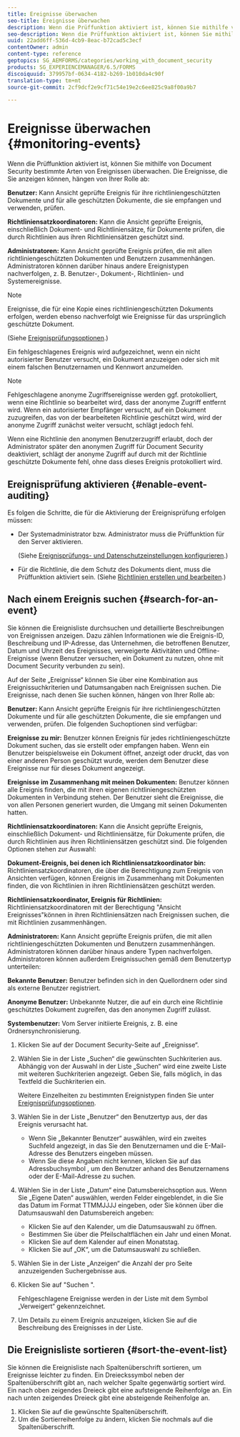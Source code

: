```yaml
---
title: Ereignisse überwachen
seo-title: Ereignisse überwachen
description: Wenn die Prüffunktion aktiviert ist, können Sie mithilfe von Document Security bestimmte Arten von Ereignissen überwachen. Sie können die Ereignisliste mithilfe der Document Security mühelos durchsuchen und sortieren.
seo-description: Wenn die Prüffunktion aktiviert ist, können Sie mithilfe von Document Security bestimmte Arten von Ereignissen überwachen. Sie können die Ereignisliste mithilfe der Document Security mühelos durchsuchen und sortieren.
uuid: 22add6ff-536d-4cb9-8eac-b72cad5c3ecf
contentOwner: admin
content-type: reference
geptopics: SG_AEMFORMS/categories/working_with_document_security
products: SG_EXPERIENCEMANAGER/6.5/FORMS
discoiquuid: 379957bf-0634-4182-b269-1b010da4c90f
translation-type: tm+mt
source-git-commit: 2cf9dcf2e9cf71c54e19e2c6ee825c9a8f00a9b7

---
```



# Ereignisse überwachen {#monitoring-events}

Wenn die Prüffunktion aktiviert ist, können Sie mithilfe von Document Security bestimmte Arten von Ereignissen überwachen. Die Ereignisse, die Sie anzeigen können, hängen von Ihrer Rolle ab:

**Benutzer:** Kann Ansicht geprüfte Ereignis für ihre richtliniengeschützten Dokumente und für alle geschützten Dokumente, die sie empfangen und verwenden, prüfen.

**Richtliniensatzkoordinatoren:** Kann die Ansicht geprüfte Ereignis, einschließlich Dokument- und Richtliniensätze, für Dokumente prüfen, die durch Richtlinien aus ihren Richtliniensätzen geschützt sind.

**Administratoren:** Kann Ansicht geprüfte Ereignis prüfen, die mit allen richtliniengeschützten Dokumenten und Benutzern zusammenhängen. Administratoren können darüber hinaus andere Ereignistypen nachverfolgen, z. B. Benutzer-, Dokument-, Richtlinien- und Systemereignisse.

>[!NOTE]
>
>Ereignisse, die für eine Kopie eines richtliniengeschützten Dokuments erfolgen, werden ebenso nachverfolgt wie Ereignisse für das ursprünglich geschützte Dokument.

(Siehe [Ereignisprüfungsoptionen](/help/forms/using/admin-help/configuring-client-server-options.md#event-auditing-options).)

Ein fehlgeschlagenes Ereignis wird aufgezeichnet, wenn ein nicht autorisierter Benutzer versucht, ein Dokument anzuzeigen oder sich mit einem falschen Benutzernamen und Kennwort anzumelden.

>[!NOTE]
>
>Fehlgeschlagene anonyme Zugriffsereignisse werden ggf. protokolliert, wenn eine Richtlinie so bearbeitet wird, dass der anonyme Zugriff entfernt wird. Wenn ein autorisierter Empfänger versucht, auf ein Dokument zuzugreifen, das von der bearbeiteten Richtlinie geschützt wird, wird der anonyme Zugriff zunächst weiter versucht, schlägt jedoch fehl.

Wenn eine Richtlinie den anonymen Benutzerzugriff erlaubt, doch der Administrator später den anonymen Zugriff für Document Security deaktiviert, schlägt der anonyme Zugriff auf durch mit der Richtlinie geschützte Dokumente fehl, ohne dass dieses Ereignis protokolliert wird.

## Ereignisprüfung aktivieren {#enable-event-auditing}

Es folgen die Schritte, die für die Aktivierung der Ereignisprüfung erfolgen müssen:

* Der Systemadministrator bzw. Administrator muss die Prüffunktion für den Server aktivieren.

   (Siehe [Ereignisprüfungs- und Datenschutzeinstellungen konfigurieren](/help/forms/using/admin-help/configuring-client-server-options.md#configuring-event-auditing-and-privacy-settings).)

* Für die Richtlinie, die dem Schutz des Dokuments dient, muss die Prüffunktion aktiviert sein. (Siehe [Richtlinien erstellen und bearbeiten](/help/forms/using/admin-help/creating-policies.md#creating-and-editing-policies).)

## Nach einem Ereignis suchen {#search-for-an-event}

Sie können die Ereignisliste durchsuchen und detaillierte Beschreibungen von Ereignissen anzeigen. Dazu zählen Informationen wie die Ereignis-ID, Beschreibung und IP-Adresse, das Unternehmen, die betroffenen Benutzer, Datum und Uhrzeit des Ereignisses, verweigerte Aktivitäten und Offline-Ereignisse (wenn Benutzer versuchen, ein Dokument zu nutzen, ohne mit Document Security verbunden zu sein).

Auf der Seite „Ereignisse“ können Sie über eine Kombination aus Ereignissuchkriterien und Datumsangaben nach Ereignissen suchen. Die Ereignisse, nach denen Sie suchen können, hängen von Ihrer Rolle ab:

**Benutzer:** Kann Ansicht geprüfte Ereignis für ihre richtliniengeschützten Dokumente und für alle geschützten Dokumente, die sie empfangen und verwenden, prüfen. Die folgenden Suchoptionen sind verfügbar:

**Ereignisse zu mir:** Benutzer können Ereignis für jedes richtliniengeschützte Dokument suchen, das sie erstellt oder empfangen haben. Wenn ein Benutzer beispielsweise ein Dokument öffnet, anzeigt oder druckt, das von einer anderen Person geschützt wurde, werden dem Benutzer diese Ereignisse nur für dieses Dokument angezeigt.

**Ereignisse im Zusammenhang mit meinen Dokumenten:** Benutzer können alle Ereignis finden, die mit ihren eigenen richtliniengeschützten Dokumenten in Verbindung stehen. Der Benutzer sieht die Ereignisse, die von allen Personen generiert wurden, die Umgang mit seinen Dokumenten hatten.

**Richtliniensatzkoordinatoren:** Kann die Ansicht geprüfte Ereignis, einschließlich Dokument- und Richtliniensätze, für Dokumente prüfen, die durch Richtlinien aus ihren Richtliniensätzen geschützt sind. Die folgenden Optionen stehen zur Auswahl:  

**Dokument-Ereignis, bei denen ich Richtliniensatzkoordinator bin:** Richtliniensatzkoordinatoren, die über die Berechtigung zum Ereignis von Ansichten verfügen, können Ereignis im Zusammenhang mit Dokumenten finden, die von Richtlinien in ihren Richtliniensätzen geschützt werden.

**Richtliniensatzkoordinator, Ereignis für Richtlinien:** Richtliniensatzkoordinatoren mit der Berechtigung &quot;Ansicht Ereignisses&quot;können in ihren Richtliniensätzen nach Ereignissen suchen, die mit Richtlinien zusammenhängen.

**Administratoren:** Kann Ansicht geprüfte Ereignis prüfen, die mit allen richtliniengeschützten Dokumenten und Benutzern zusammenhängen. Administratoren können darüber hinaus andere Typen nachverfolgen. Administratoren können außerdem Ereignissuchen gemäß dem Benutzertyp unterteilen:

**Bekannte Benutzer:** Benutzer befinden sich in den Quellordnern oder sind als externe Benutzer registriert.

**Anonyme Benutzer:** Unbekannte Nutzer, die auf ein durch eine Richtlinie geschütztes Dokument zugreifen, das den anonymen Zugriff zulässt.

**Systembenutzer:** Vom Server initiierte Ereignis, z. B. eine Ordnersynchronisierung.

1. Klicken Sie auf der Document Security-Seite auf „Ereignisse“.
1. Wählen Sie in der Liste „Suchen“ die gewünschten Suchkriterien aus. Abhängig von der Auswahl in der Liste „Suchen“ wird eine zweite Liste mit weiteren Suchkriterien angezeigt. Geben Sie, falls möglich, in das Textfeld die Suchkriterien ein.

   Weitere Einzelheiten zu bestimmten Ereignistypen finden Sie unter [Ereignisprüfungsoptionen](/help/forms/using/admin-help/configuring-client-server-options.md#event-auditing-options).

1. Wählen Sie in der Liste „Benutzer“ den Benutzertyp aus, der das Ereignis verursacht hat.

   * Wenn Sie „Bekannter Benutzer“ auswählen, wird ein zweites Suchfeld angezeigt, in das Sie den Benutzernamen und die E-Mail-Adresse des Benutzers eingeben müssen.
   * Wenn Sie diese Angaben nicht kennen, klicken Sie auf das Adressbuchsymbol , um den Benutzer anhand des Benutzernamens oder der E-Mail-Adresse zu suchen.

1. Wählen Sie in der Liste „Datum“ eine Datumsbereichsoption aus. Wenn Sie „Eigene Daten“ auswählen, werden Felder eingeblendet, in die Sie das Datum im Format TTMMJJJJ eingeben, oder Sie können über die Datumsauswahl den Datumsbereich angeben:

   * Klicken Sie auf den Kalender, um die Datumsauswahl zu öffnen.
   * Bestimmen Sie über die Pfeilschaltflächen ein Jahr und einen Monat.
   * Klicken Sie auf dem Kalender auf einen Monatstag.
   * Klicken Sie auf „OK“, um die Datumsauswahl zu schließen.

1. Wählen Sie in der Liste „Anzeigen“ die Anzahl der pro Seite anzuzeigenden Suchergebnisse aus.
1. Klicken Sie auf &quot;Suchen &quot;.

   Fehlgeschlagene Ereignisse werden in der Liste mit dem Symbol „Verweigert“ gekennzeichnet.

1. Um Details zu einem Ereignis anzuzeigen, klicken Sie auf die Beschreibung des Ereignisses in der Liste.

## Die Ereignisliste sortieren {#sort-the-event-list}

Sie können die Ereignisliste nach Spaltenüberschrift sortieren, um Ereignisse leichter zu finden. Ein Dreieckssymbol neben der Spaltenüberschrift gibt an, nach welcher Spalte gegenwärtig sortiert wird. Ein nach oben zeigendes Dreieck gibt eine aufsteigende Reihenfolge an. Ein nach unten zeigendes Dreieck gibt eine absteigende Reihenfolge an.

1. Klicken Sie auf die gewünschte Spaltenüberschrift.
1. Um die Sortierreihenfolge zu ändern, klicken Sie nochmals auf die Spaltenüberschrift.

